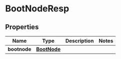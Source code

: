 # BootNodeResp

## Properties
Name | Type | Description | Notes
------------ | ------------- | ------------- | -------------
**bootnode** | [**BootNode**](BootNode.md) |  | 
